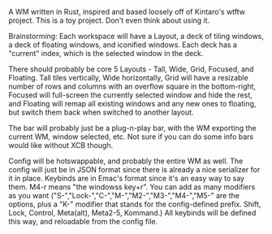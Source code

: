 A WM written in Rust, inspired and based loosely off of Kintaro's wtftw project.
This is a toy project. Don't even think about using it.

Brainstorming:
Each workspace will have a Layout, a deck of tiling windows, a deck of floating windows, and iconified windows.
Each deck has a "current" index, which is the selected window in the deck.

There should probably be core 5 Layouts - Tall, Wide, Grid, Focused, and Floating.
Tall tiles vertically, Wide horizontally, Grid will have a resizable number of rows and columns with an overflow square in the bottom-right, Focused will full-screen the currently selected window and hide the rest, and Floating will remap all existing windows and any new ones to floating, but switch them back when switched to another layout.

The bar will probably just be a plug-n-play bar, with the WM exporting the current WM, window selected, etc. Not sure if you can do some info bars would like without XCB though.

Config will be hotswappable, and probably the entire WM as well. The config will just be in JSON format since there is already a nice serializer for it in place.
Keybinds are in Emac's format since it's an easy way to say them. M4-r means "the windowss key+r". You can add as many modifiers as you want ("S-","Lock-","C-","M-","M2-","M3-","M4-","M5-" are the options, plus a "K-" modifier that stands for the config-defined prefix. Shift, Lock, Control, Meta(alt), Meta2-5, Kommand.) All keybinds will be defined this way, and reloadable from the config file.
